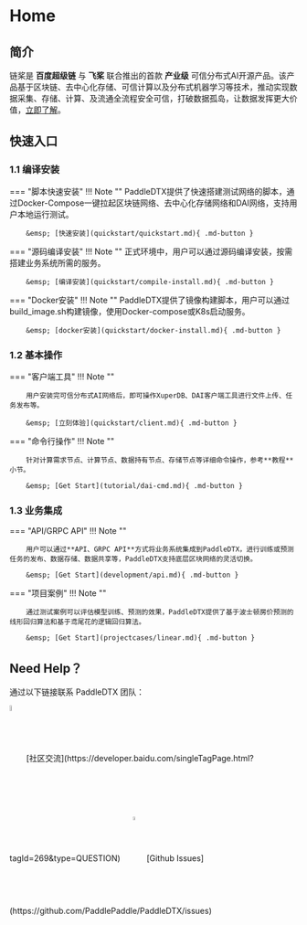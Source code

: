 # Home

## 简介

链桨是 **百度超级链** 与 **飞桨** 联合推出的首款 **产业级** 可信分布式AI开源产品。该产品基于区块链、去中心化存储、可信计算以及分布式机器学习等技术，推动实现数据采集、存储、计算、及流通全流程安全可信，打破数据孤岛，让数据发挥更大价值，[立即了解](introduction/introduction.md)。
  
## 快速入口

### 1.1 编译安装
=== "脚本快速安装"
    !!! Note "" 
        PaddleDTX提供了快速搭建测试网络的脚本，通过Docker-Compose一键拉起区块链网络、去中心化存储网络和DAI网络，支持用户本地运行测试。

        &emsp; [快速安装](quickstart/quickstart.md){ .md-button }

=== "源码编译安装"
    !!! Note "" 
        正式环境中，用户可以通过源码编译安装，按需搭建业务系统所需的服务。

        &emsp; [编译安装](quickstart/compile-install.md){ .md-button }

=== "Docker安装"
    !!! Note "" 
        PaddleDTX提供了镜像构建脚本，用户可以通过build_image.sh构建镜像，使用Docker-compose或K8s启动服务。

        &emsp; [docker安装](quickstart/docker-install.md){ .md-button }

### 1.2 基本操作
=== "客户端工具"
    !!! Note "" 

        用户安装完可信分布式AI网络后，即可操作XuperDB、DAI客户端工具进行文件上传、任务发布等。

        &emsp; [立刻体验](quickstart/client.md){ .md-button }

=== "命令行操作"
    !!! Note "" 

        针对计算需求节点、计算节点、数据持有节点、存储节点等详细命令操作，参考**教程**小节。

        &emsp; [Get Start](tutorial/dai-cmd.md){ .md-button }


### 1.3 业务集成
=== "API/GRPC API"
    !!! Note "" 

        用户可以通过**API、GRPC API**方式将业务系统集成到PaddleDTX，进行训练或预测任务的发布、数据存储、数据共享等，PaddleDTX支持底层区块网络的灵活切换。

        &emsp; [Get Start](development/api.md){ .md-button }

=== "项目案例"
    !!! Note "" 

        通过测试案例可以评估模型训练、预测的效果，PaddleDTX提供了基于波士顿房价预测的线形回归算法和基于鸢尾花的逻辑回归算法。

        &emsp; [Get Start](projectcases/linear.md){ .md-button }


## Need Help？

通过以下链接联系 PaddleDTX 团队：

<img src='../_static/discuss.png' width = "5%" height = "5%" align="middle" />
[社区交流](https://developer.baidu.com/singleTagPage.html?tagId=269&type=QUESTION)  &emsp;
<img src='../_static/issue.png' width = "4%" height = "4%" align="middle" />
[Github Issues](https://github.com/PaddlePaddle/PaddleDTX/issues)


<br>
